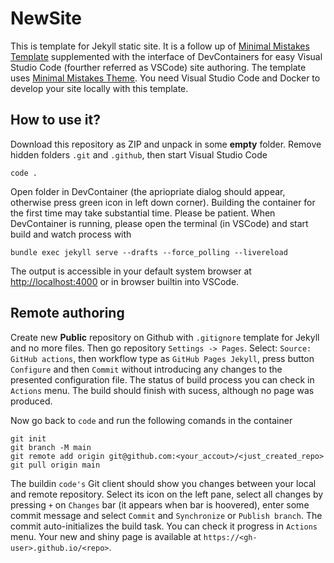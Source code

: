 # NewSite

This is template for Jekyll static site. 
It is a follow up of [Minimal Mistakes Template](https://github.com/j3soon/minimal-mistakes-template/) supplemented with the interface of DevContainers for easy Visual Studio Code (fourther referred as VSCode) site authoring.
The template uses [Minimal Mistakes Theme](https://mmistakes.github.io/minimal-mistakes/).
You need Visual Studio Code and Docker to develop your site locally with this template. 

## How to use it?

Download this repository as ZIP and unpack in some **empty** folder.
Remove hidden folders `.git` and `.github`, then start
Visual Studio Code
```
code .
```
Open folder in DevContainer (the apriopriate dialog should appear, otherwise press green icon in left down corner).
Building the container for the first time may take substantial time. Please be patient.
When DevContainer is running, please open the terminal (in VSCode)
and start build and watch process with
```
bundle exec jekyll serve --drafts --force_polling --livereload
```
The output is accessible in your default system browser at [http://localhost:4000](http://localhost:4000) or in browser builtin into VSCode.

## Remote authoring

Create new **Public** repository on Github with `.gitignore` template for Jekyll and no more files.
Then go repository `Settings -> Pages`. Select: `Source: GitHub actions`, then workflow type as `GitHub Pages Jekyll`, press button `Configure` and then `Commit` without introducing any changes to the presented configuration file.
The status of build process you can check in `Actions` menu.
The build should finish with sucess, although no page was produced.

Now go back to `code` and run the following comands in the container
```
git init
git branch -M main
git remote add origin git@github.com:<your_accout>/<just_created_repo>
git pull origin main
```
The buildin `code's` Git client should show you changes between your local and remote repository.
Select its icon on the left pane, select all changes by pressing `+` on `Changes` bar (it appears when bar is hoovered), enter some commit message and select `Commit` and `Synchronize` or `Publish branch`.
The commit auto-initializes the build task. You can check it progress in `Actions` menu.
Your new and shiny page is available at `https://<gh-user>.github.io/<repo>`.
